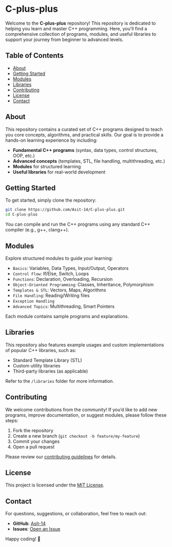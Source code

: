 # C-plus-plus

Welcome to the **C-plus-plus** repository! This repository is dedicated to helping you learn and master C++ programming. Here, you'll find a comprehensive collection of programs, modules, and useful libraries to support your journey from beginner to advanced levels.

## Table of Contents

- [About](#about)
- [Getting Started](#getting-started)
- [Modules](#modules)
- [Libraries](#libraries)
- [Contributing](#contributing)
- [License](#license)
- [Contact](#contact)

## About

This repository contains a curated set of C++ programs designed to teach you core concepts, algorithms, and practical skills. Our goal is to provide a hands-on learning experience by including:

- **Fundamental C++ programs** (syntax, data types, control structures, OOP, etc.)
- **Advanced concepts** (templates, STL, file handling, multithreading, etc.)
- **Modules** for structured learning
- **Useful libraries** for real-world development

## Getting Started

To get started, simply clone the repository:

```bash
git clone https://github.com/Asit-14/C-plus-plus.git
cd C-plus-plus
```

You can compile and run the C++ programs using any standard C++ compiler (e.g., g++, clang++).

## Modules

Explore structured modules to guide your learning:

- `Basics`: Variables, Data Types, Input/Output, Operators
- `Control Flow`: If/Else, Switch, Loops
- `Functions`: Declaration, Overloading, Recursion
- `Object-Oriented Programming`: Classes, Inheritance, Polymorphism
- `Templates & STL`: Vectors, Maps, Algorithms
- `File Handling`: Reading/Writing files
- `Exception Handling`
- `Advanced Topics`: Multithreading, Smart Pointers

Each module contains sample programs and explanations.

## Libraries

This repository also features example usages and custom implementations of popular C++ libraries, such as:

- Standard Template Library (STL)
- Custom utility libraries
- Third-party libraries (as applicable)

Refer to the `/libraries` folder for more information.

## Contributing

We welcome contributions from the community! If you’d like to add new programs, improve documentation, or suggest modules, please follow these steps:

1. Fork the repository
2. Create a new branch (`git checkout -b feature/my-feature`)
3. Commit your changes
4. Open a pull request

Please review our [contributing guidelines](CONTRIBUTING.md) for details.

## License

This project is licensed under the [MIT License](LICENSE).

## Contact

For questions, suggestions, or collaboration, feel free to reach out:

- **GitHub**: [Asit-14](https://github.com/Asit-14)
- **Issues**: [Open an Issue](https://github.com/Asit-14/C-plus-plus/issues)

Happy coding! 🚀
